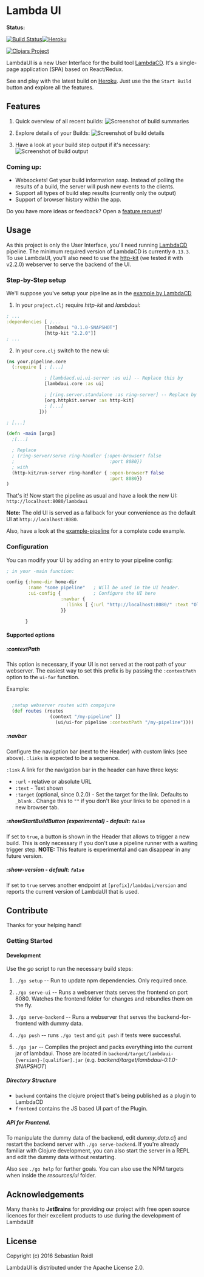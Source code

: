 Lambda UI
==========
__Status:__

[![Build Status](https://travis-ci.org/sroidl/lambda-ui.svg?branch=master)](https://travis-ci.org/sroidl/lambda-ui)[![Heroku](https://heroku-badge.herokuapp.com/?app=heroku-badge)](http://lambdaui-snapshot.herokuapp.com/lambdaui)

[![Clojars Project](http://clojars.org/lambdaui/latest-version.svg)](http://clojars.org/lambdaui)

LambdaUI is a new User Interface for the build tool [LambdaCD](https://github.com/flosell/lambdacd). It's a single-page application (SPA) based on React/Redux.

See and play with the latest build on [Heroku](http://lambdaui-snapshot.herokuapp.com/lambdaui). Just use the the `Start Build` button and explore all the features.

## Features
1. Quick overview of all recent builds:
![Screenshot of build summaries](/screenshots/build-summaries.png)


2. Explore details of your Builds:
![Screenshot of build details](/screenshots/build-details.png)

3. Have a look at your build step output if it's necessary:
![Screenshot of build output](/screenshots/build-output.png)

### Coming up:

* Websockets! Get your build information asap. Instead of polling the results of a build, the server will push new events to the clients.  
* Support all types of build step results (currently only the output)
* Support of browser history within the app.

Do you have more ideas or feedback?
Open a [feature request](https://github.com/sroidl/lambda-ui/issues/new)!

## Usage
As this project is only the User Interface, you'll need running [LambdaCD](https://github.com/flosell/lambdacd) pipeline. The minimum required version of LambdaCD is currently `0.13.3`. To use LambdaUI, you'll also need to use the [http-kit](http://www.http-kit.org/) (we tested it with v2.2.0) webserver to serve the backend of the UI.

### Step-by-Step setup
We'll suppose you've setup your pipeline as in the [example by LambdaCD](http://www.lambda.cd/getting-started/)

1. In your `project.clj` require _http-kit_ and _lambdaui_:

``` clojure
; ...
:dependencies [ ;...
              [lambdaui "0.1.0-SNAPSHOT"]
              [http-kit "2.2.0"]]
; ...
```

2. In your `core.clj` switch to the new ui:

``` clojure
(ns your.pipeline.core
  (:require [ ; [...]

              ; [lambdacd.ui.ui-server :as ui] -- Replace this by
              [lambdaui.core :as ui]

              ; [ring.server.standalone :as ring-server] -- Replace by
              [org.httpkit.server :as http-kit]
              ; [...]
            ]))

; [...]

(defn -main [args]
  ;[...]

  ; Replace
  ; (ring-server/serve ring-handler {:open-browser? false
  ;                                   :port 8080})
  ; with
  (http-kit/run-server ring-handler { :open-browser? false
                                      :port 8080})
)


```

That's it! Now start the pipeline as usual and have a look the new UI:
`http://localhost:8080/lambdaui`

__Note:__ The old UI is served as a fallback for your convenience as the default UI at `http://localhost:8080`. 


Also, have a look at the [example-pipeline](https://github.com/sroidl/lambda-ui/tree/master/example-pipeline) for a complete code example.

### Configuration

You can modify your UI by adding an entry to your pipeline config:

``` clojure
; in your -main function:

config {:home-dir home-dir
        :name "some pipeline"   ; Will be used in the UI header.
        :ui-config {            ; Configure the UI here
                    :navbar {
                      :links [ {:url "http://localhost:8080/" :text "Old UI"}]
                    }}

       }
```

#### Supported options

##### __:contextPath__
This option is necessary, if your UI is not served at the root path of your webserver. The easiest way to set this prefix is by passing the `:contextPath` option to the `ui-for` function.

Example:
```clojure

  ;setup webserver routes with compojure
  (def routes (routes
                (context "/my-pipeline" []
                  (ui/ui-for pipeline :contextPath "/my-pipeline"))))

```

##### __:navbar__
Configure the navigation bar (next to the Header) with custom links (see above). `:links` is expected to be a sequence.

`:link`
 A link for the navigation bar in the header can have three keys:
 - `:url`  - relative or absolute URL
 - `:text` - Text shown
 - `:target` (optional, since 0.2.0) - Set the target for the link. Defaults to `_blank` . Change this to `""` if you don't like your links to be opened in a new browser tab.

##### __:showStartBuildButton__ _(experimental)_ - default: `false`
If set to `true`, a button is shown in the Header that allows to trigger a new build. This is only necessary if you don't use a pipeline runner with a waiting trigger step.
__NOTE:__ This feature is experimental and can disappear in any future version.

##### __:show-version__ - default: `false`
If set to `true`  serves another endpoint at `[prefix]/lambdaui/version` and reports the current version of LambdaUI that is used.



## Contribute

Thanks for your helping hand!

### Getting Started

#### Development
Use the _go_ script to run the necessary build steps:

1. `./go setup` -- Run to update npm dependencies. Only required once.
2. `./go serve-ui` -- Runs a webserver thats serves the frontend on port 8080. Watches the frontend folder for changes and rebundles them on the fly.
3. `./go serve-backend` -- Runs a webserver that serves the backend-for-frontend with dummy data.
4. `./go push` -- runs `./go test` and `git push` if tests were successful.

5. `./go jar` -- Compiles the project and packs everything into the current jar of lambdaui. Those are located in `backend/target/lambdaui-{version}-[qualifier].jar` (e.g. _backend/target/lambdaui-0.1.0-SNAPSHOT_)

##### Directory Structure

* `backend` contains the clojure project that's being published as a plugin to LambdaCD
* `frontend` contains the JS based UI part of the Plugin.

##### API for Frontend.
To manipulate the dummy data of the backend, edit _dummy_data.clj_ and restart the backend server with `./go serve-backend`.
If you're already familiar with Clojure development, you can also start the server in a REPL and edit the dummy data without restarting.

Also see `./go help` for further goals.
You can also use the NPM targets when inside the _resources/ui_ folder.

## Acknowledgements
Many thanks to __JetBrains__ for providing our project with free open source licences for their excellent products to use during the development of LambdaUI!

## License
Copyright (c) 2016 Sebastian Roidl

LambdaUI is distributed under the Apache License 2.0.
